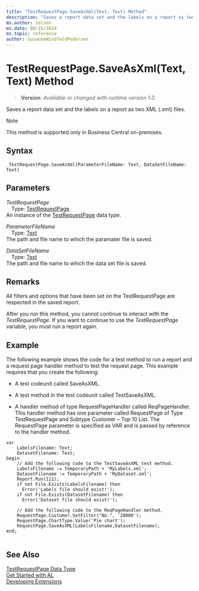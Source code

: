 ```yaml
---
title: "TestRequestPage.SaveAsXml(Text, Text) Method"
description: "Saves a report data set and the labels on a report as two XML (.xml) files."
ms.author: solsen
ms.date: 08/15/2024
ms.topic: reference
author: SusanneWindfeldPedersen
---
```

[//]: # (START>DO_NOT_EDIT)
[//]: # (IMPORTANT:Do not edit any of the content between here and the END>DO_NOT_EDIT.)
[//]: # (Any modifications should be made in the .xml files in the ModernDev repo.)
# TestRequestPage.SaveAsXml(Text, Text) Method
> **Version**: _Available or changed with runtime version 1.0._

Saves a report data set and the labels on a report as two XML (.xml) files.

> [!NOTE]
> This method is supported only in Business Central on-premises.

## Syntax
```AL
 TestRequestPage.SaveAsXml(ParameterFileName: Text, DataSetFileName: Text)
```
## Parameters
*TestRequestPage*  
&emsp;Type: [TestRequestPage](testrequestpage-data-type.md)  
An instance of the [TestRequestPage](testrequestpage-data-type.md) data type.  

*ParameterFileName*  
&emsp;Type: [Text](../text/text-data-type.md)  
The path and file name to which the paramater file is saved.  

*DataSetFileName*  
&emsp;Type: [Text](../text/text-data-type.md)  
The path and file name to which the data set file is saved.  



[//]: # (IMPORTANT: END>DO_NOT_EDIT)


## Remarks  
 All filters and options that have been set on the TestRequestPage are respected in the saved report.  
  
 After you run this method, you cannot continue to interact with the *TestRequestPage*. If you want to continue to use the *TestRequestPage* variable, you must run a report again.  
  
## Example  
 The following example shows the code for a test method to run a report and a request page handler method to test the request page. This example requires that you create the following:  
  
-   A test codeunit called SaveAsXML. 
<!--Links For more information, see [How to: Create Test Codeunits and Test Methods](devenv-How-to--Create-Test-Codeunits-and-Test-Methods.md). --> 
  
-   A test method in the test codeunit called TestSaveAsXML. 
<!-- Links For more information, see [How to: Create Test Codeunits and Test Methods](devenv-How-to--Create-Test-Codeunits-and-Test-Methods.md). --> 
  
-   A handler method of type RequestPageHandler called ReqPageHandler. This handler method has one parameter called RequestPage of Type TestRequestPage and Subtype Customer – Top 10 List. The RequestPage parameter is specified as VAR and is passed by reference to the handler method. 
<!--Links For more information, see [How to: Create Handler Methods](devenv-How-to--Create-Handler-Methods.md).-->  
  
```al
var
    LabelsFilename: Text;
    DatasetFilename: Text;
begin
    // Add the following code to the TestSaveAsXML test method.  
    LabelsFilename := TemporaryPath + 'MyLabels.xml';  
    DatasetFilename := TemporaryPath + 'MyDataset.xml';  
    Report.Run(111);  
    if not File.Exists(LabelsFilename) then  
      Error('Labels file should exist!');  
    if not File.Exists(DatasetFilename) then  
      Error('Dataset file should exist!');  
      
    // Add the following code to the ReqPageHandler method.  
    RequestPage.Customer.SetFilter("No.", '20000');  
    RequestPage.ChartType.Value('Pie chart');  
    RequestPage.SaveAsXML(LabelsFilename,DatasetFilename);  
end;
  
```  

## See Also
[TestRequestPage Data Type](testrequestpage-data-type.md)  
[Get Started with AL](../../devenv-get-started.md)  
[Developing Extensions](../../devenv-dev-overview.md)